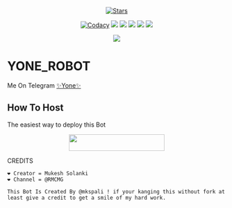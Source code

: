 <p align="center">
    <a href="https://github.com/RMCMG/YONE_ROBOT/stargazers"><img src="https://img.shields.io/github/stars/RMCMG/YONE_ROBOT?label=Stars&style=flat-square&logo=github&color=F10070" alt="Stars" /></a>
</p>
<p align="center">
    <a href="https://app.codacy.com/manual/RMCMG/YONE_ROBOT/dashboard"> <img src="https://img.shields.io/codacy/grade/4d58f2a402b54aed8a7d95f7add45a81?color=brightgreen&logo=codacy&logoColor=green&style=for-the-badge" alt="Codacy" /></a>
    <a href="https://github.com/RMCMG/YONE_ROBOT"> <img src="https://img.shields.io/github/repo-size/RMCMG/YONE_ROBOT?color=orange&logo=github&logoColor=green&style=for-the-badge" /></a>
    <a href="https://github.com/RMCMG/YONE_ROBOT/commits/mukesh"> <img src="https://img.shields.io/github/last-commit/RMCMG/YONE_ROBOT?color=blue&logo=github&logoColor=green&style=for-the-badge" /></a>
    <a href="https://github.com/RMCMG/YONE_ROBOT/issues"> <img src="https://img.shields.io/github/issues/RMCMG/YONE_ROBOT?color=blueviolet&logo=github&logoColor=green&style=for-the-badge" /></a>
    <a href="https://github.com/RMCMG/YONE_ROBOT/network/members"> <img src="https://img.shields.io/github/forks/RMCMG/YONE_ROBOT?color=red&logo=github&logoColor=green&style=for-the-badge" /></a>  
    <a href="https://pypi.org/project/Telethon/"> <img src="https://img.shields.io/pypi/v/telethon?color=yellow&label=telethon&logo=python&logoColor=green&style=for-the-badge" /></a>
</p>

<p align="center">
  <img src="https://telegra.ph/file/2832417c46e5e242ab548.jpg">
</p>

# YONE_ROBOT
Me On Telegram [✨Yone✨](https://t.me/YoneRobot)

## How To Host
The easiest way to deploy this Bot
<p align="center"><a href="https://heroku.com/deploy?template=https://github.com/RMCMG/YONE_ROBOT"> <img src="https://img.shields.io/badge/Deploy%20To%20Heroku-black?style=for-the-badge&logo=heroku" width="220" height="38.45"/></a></p>
 
CREDITS
```
❤️ Creator = Mukesh Solanki
❤️ Channel = @RMCMG

This Bot Is Created By @mkspali ! if your kanging this without fork at least give a credit to get a smile of my hard work.




```
